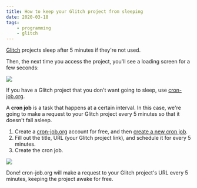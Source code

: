 ```yaml
---
title: How to keep your Glitch project from sleeping
date: 2020-03-18
tags:
    - programming
    - glitch
---
```

[Glitch](https://glitch.com) projects sleep after 5 minutes if they're not used.

Then, the next time you access the project, you'll see a loading screen for a few seconds:

![](/assets/glitch-asleep.png)

If you have a Glitch project that you don't want going to sleep, use [cron-job.org](https://cron-job.org).

A **cron job** is a task that happens at a certain interval. In this case, we're going to make a request to your Glitch project every 5 minutes so that it doesn't fall asleep.

1. Create a [cron-job.org](https://cron-job.org) account for free, and then [create a new cron job](https://cron-job.org/en/members/jobs/add/).
2. Fill out the title, URL (your Glitch project link), and schedule it for every 5 minutes.
3. Create the cron job.

![](/assets/glitch-cron-job.png)

Done! cron-job.org will make a request to your Glitch project's URL every 5 minutes, keeping the project awake for free.
